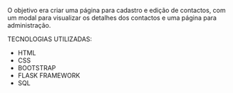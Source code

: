 O objetivo era criar uma página para cadastro e edição de contactos, com um modal para visualizar os detalhes dos contactos e uma página para administração.

TECNOLOGIAS UTILIZADAS:
- HTML
- CSS
- BOOTSTRAP
- FLASK FRAMEWORK
- SQL
